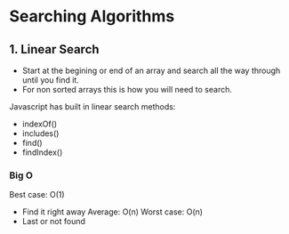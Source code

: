 # Searching Algorithms

## 1. Linear Search
- Start at the begining or end of an array and search all the way through until you find it.
- For non sorted arrays this is how you will need to search.

Javascript has built in linear search methods:
- indexOf()
- includes()
- find()
- findIndex()

### Big O

Best case: O(1)
- Find it right away
Average: O(n)
Worst case: O(n)
- Last or not found